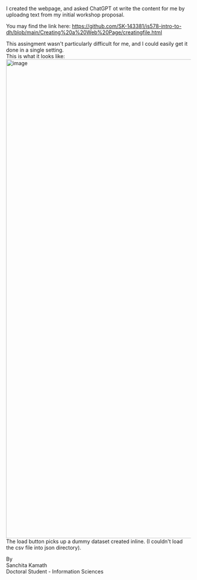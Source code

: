 I created the webpage, and asked ChatGPT ot write the content for me by uploadng text from my initial workshop proposal.

You may find the link here:
https://github.com/SK-143381/is578-intro-to-dh/blob/main/Creating%20a%20Web%20Page/creatingfile.html

This assingment wasn't particularly difficult for me, and I could easily get it done in a single setting.
<br>
This is what it looks like: <br>
<img width="1304" alt="image" src="https://github.com/SK-143381/is578-intro-to-dh/assets/88380235/3ff3acd5-d35d-4f22-9631-4323669c2e05">
The load button picks up a dummy dataset created inline. (I couldn't load the csv file into json directory).

By<br>
Sanchita Kamath <br>
Doctoral Student - Information Sciences
